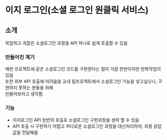 # 이지 로그인(소셜 로그인 원클릭 서비스)

## 소개
복잡하고 귀찮은 소셜로그인 과정을 API 하나로 쉽게 호출할 수 있음

### 만들어진 계기
매번 프로젝트에 같은 소셜로그인 코드를 구현한다는 점이 가끔 한번이지만 반복작업이 있음</br>
또한 외부 API 호출에 어려움을 교내 팀프로젝트에서 소셜로그인 기능을 넣고싶으나, 구현하지 못하는 분들을 위해</br>
만들어보자고 생각함.

### 기능
- 이지로그인 API 한번의 호출로 소셜로그인 구현과정을 생략 할 수 있음
- API 호출 시 구현하기 어렵고 까다로운 소셜로그인 과정을 대신처리하여, 최종 응답 값을 전달해줌